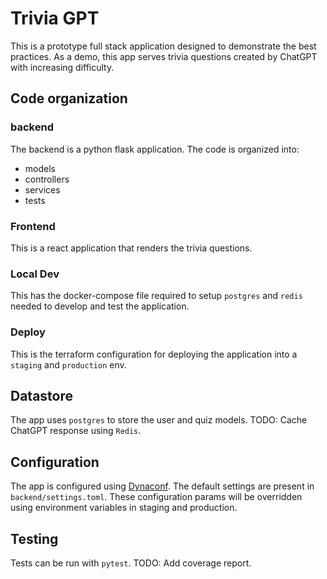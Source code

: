 # Trivia GPT

This is a prototype full stack application designed to demonstrate the best practices. As a demo, this app serves trivia questions created by ChatGPT with increasing difficulty.

## Code organization

### backend 

The backend is a python flask application. The code is organized into:

- models
- controllers
- services
- tests

### Frontend

This is a react application that renders the trivia questions.

### Local Dev

This has the docker-compose file required to setup `postgres` and `redis` needed to develop and test the application.

### Deploy

This is the terraform configuration for deploying the application into a `staging` and `production` env.

## Datastore

The app uses `postgres` to store the user and quiz models. TODO: Cache ChatGPT response using `Redis`.

## Configuration

The app is configured using [Dynaconf](https://www.dynaconf.com/flask/). The default settings are present in `backend/settings.toml`. These configuration params will be overridden using environment variables in staging and production.

## Testing

Tests can be run with `pytest`. TODO: Add coverage report.